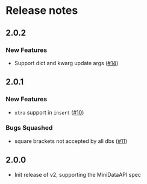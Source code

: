 # Release notes

<!-- do not remove -->

## 2.0.2

### New Features

- Support dict and kwarg update args ([#14](https://github.com/AnswerDotAI/fastsql/issues/14))


## 2.0.1

### New Features

- `xtra` support in `insert` ([#10](https://github.com/AnswerDotAI/fastsql/issues/10))

### Bugs Squashed

- square brackets not accepted by all dbs ([#11](https://github.com/AnswerDotAI/fastsql/issues/11))


## 2.0.0

- Init release of v2, supporting the MiniDataAPI spec

